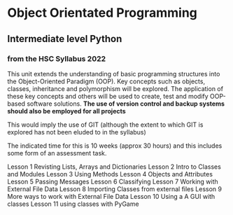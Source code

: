 # Object Orientated Programming
## Intermediate level Python


### from the HSC Syllabus 2022

This unit extends the understanding of basic programming structures into the Object-Oriented Paradigm (OOP). Key concepts such as objects, classes, inheritance and polymorphism will be explored. The application of these key concepts and others will be used to create, test and modify OOP-based software solutions. **The use of version control and backup systems should also be employed for all projects**

This would imply the use of GIT (although the extent to which GIT is explored has not been eluded to in the syllabus)

The indicated time for this is 10 weeks (approx 30 hours) and this includes some form of an assessment task.

Lesson 1 Revisting Lists, Arrays and Dictionaries
Lesson 2 Intro to Classes and Modules
Lesson 3 Using Methods
Lesson 4 Objects and Attributes
Lesson 5 Passing Messages
Lesson 6 Classifying
Lesson 7 Working with External File Data
Lesson 8 Importing Classes from external files
Lesson 9 More ways to work with External File Data
Lesson 10 Using a A GUI with classes
Lesson 11 using classes with PyGame


